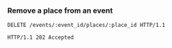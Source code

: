 ### Remove a place from an event

```http
DELETE /events/:event_id/places/:place_id HTTP/1.1
```

```http
HTTP/1.1 202 Accepted
```
